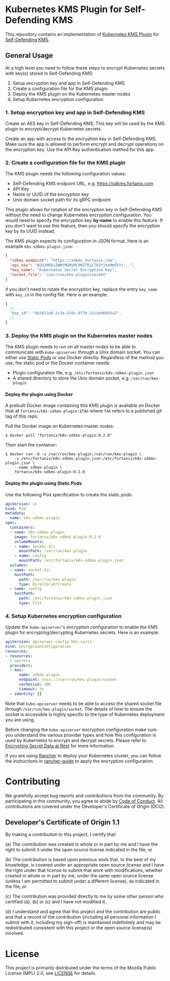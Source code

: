 # Kubernetes KMS Plugin for Self-Defending KMS

This repository contains an implementation of [Kubernetes KMS Plugin] for
[Self-Defending KMS].

## General Usage

At a high level you need to follow these steps to encrypt Kubernetes secrets
with key(s) stored in Self-Defending KMS:

1. Setup encryption key and app in Self-Defending KMS
2. Create a configuration file for the KMS plugin
3. Deploy the KMS plugin on the Kubernetes master nodes
4. Setup Kubernetes encryption configuration

### 1. Setup encryption key and app in Self-Defending KMS

Create an AES key in Self-Defending KMS. This key will be used by the KMS
plugin to encrypt/decrypt Kubernetes secrets.

Create an app with access to the encryption key in Self-Defending KMS. Make
sure the app is allowed to perform encrypt and decrypt operations on the
encryption key. Use the API Key authentication method for this app.

### 2. Create a configuration file for the KMS plugin

The KMS plugin needs the following configuration values:

- Self-Defending KMS endpoint URL, e.g. https://sdkms.fortanix.com
- API Key
- Name or UUID of the encryption key
- Unix domain socket path for its gRPC endpoint

This plugin allows for rotation of the encryption key in Self-Defending KMS
without the need to change Kubernetes encryption configuration. You would need
to specify the encryption key **by name** to enable this feature. If you don't
want to use this feature, then you should specify the encryption key by its
UUID instead.

The KMS plugin expects its configuration in JSON format. Here is an example `k8s-sdkms-plugin.json`:

```json
{
  "sdkms_endpoint": "https://sdkms.fortanix.com",
  "api_key": "N2Q3MGRiZWMtMGMyMC00ZTRjLTk5YjktMmFkYz...",
  "key_name": "Kubernetes Secret Encryption Key",
  "socket_file": "/var/run/kms-plugin/socket"
}
```

if you don't need to rotate the encryption key, replace the entry
`key_name` with `key_id` in the config file. Here is an example:

```js
{
  // ...
  "key_id": "4b3d13a8-2c3a-47dc-8779-311dad6843a2",
  // ...
}
```

### 3. Deploy the KMS plugin on the Kubernetes master nodes

The KMS plugin needs to run on all master nodes to be able to communicate with
`kube-apiserver` through a Unix domain socket. You can either use [Static Pods]
or use Docker directly. Regardless of the method you use, the static pod or the
Docker container needs:

- Plugin configuration file, e.g. `/etc/fortanix/k8s-sdkms-plugin.json`
- A shared directory to store the Unix domain socket, e.g. `/var/run/kms-plugin`

#### Deploy the plugin using Docker

A prebuilt Docker image containing this KMS plugin is available on Docker Hub
at `fortanix/k8s-sdkms-plugin:$TAG` where `TAG` refers to a published git tag
of this repo.

Pull the Docker image on Kubernetes master nodes:

```
$ docker pull "fortanix/k8s-sdkms-plugin:0.2.0"
```

Then start the container:

```
$ docker run -d -v /var/run/kms-plugin:/var/run/kms-plugin \
    -v /etc/fortanix/k8s-sdkms-plugin.json:/etc/fortanix/k8s-sdkms-plugin.json \
    --name sdkms-plugin \
    fortanix/k8s-sdkms-plugin:0.2.0
```

#### Deploy the plugin using Static Pods

Use the following Pod specification to create the static pods:

```yaml
apiVersion: v1
kind: Pod
metadata:
  name: k8s-sdkms-plugin
spec:
  containers:
  - name: k8s-sdkms-plugin
    image: fortanix/k8s-sdkms-plugin:0.2.0
    volumeMounts:
    - name: socket-dir
      mountPath: /var/run/kms-plugin
    - name: config
      mountPath: /etc/fortanix/k8s-sdkms-plugin.json
  volumes:
  - name: socket-dir
    hostPath:
      path: /var/run/kms-plugin
      type: DirectoryOrCreate
  - name: config
    hostPath:
      path: /etc/fortanix/k8s-sdkms-plugin.json
      type: File
```

### 4. Setup Kubernetes encryption configuration

Update the `kube-apiserver`'s encryption configuration to enable the KMS plugin
for encrypting/decrypting Kubernetes secrets. Here is an example:

```yaml
apiVersion: apiserver.config.k8s.io/v1
kind: EncryptionConfiguration
resources:
- resources:
  - secrets
  providers:
  - kms:
      name: sdkms-plugin
      endpoint: unix:///var/run/kms-plugin/socket
      cachesize: 100
      timeout: 3s
  - identity: {}
```

Note that `kube-apiserver` needs to be able to access the shared socket file
through `/var/run/kms-plugin/socket`. The details of how to ensure the socket
is accessible is highly specific to the type of Kubernetes deployment you are
using.

Before changing the `kube-apiserver` encryption configuration make sure you
understand the various provider types and how this configuration is used by
Kubernetes to encrypt and decrypt secrets. Please refer to
[Encrypting Secret Data at Rest] for more information.

If you are using [Rancher] to deploy your Kubernetes cluster, you can follow
the instructions in [rancher-guide](./rancher-guide.md) to apply the encryption
configuration.

# Contributing

We gratefully accept bug reports and contributions from the community.
By participating in this community, you agree to abide by [Code of Conduct](./CODE_OF_CONDUCT.md).
All contributions are covered under the Developer's Certificate of Origin (DCO).

## Developer's Certificate of Origin 1.1

By making a contribution to this project, I certify that:

(a) The contribution was created in whole or in part by me and I
have the right to submit it under the open source license
indicated in the file; or

(b) The contribution is based upon previous work that, to the best
of my knowledge, is covered under an appropriate open source
license and I have the right under that license to submit that
work with modifications, whether created in whole or in part
by me, under the same open source license (unless I am
permitted to submit under a different license), as indicated
in the file; or

(c) The contribution was provided directly to me by some other
person who certified (a), (b) or (c) and I have not modified
it.

(d) I understand and agree that this project and the contribution
are public and that a record of the contribution (including all
personal information I submit with it, including my sign-off) is
maintained indefinitely and may be redistributed consistent with
this project or the open source license(s) involved.

# License

This project is primarily distributed under the terms of the Mozilla Public License (MPL) 2.0, see [LICENSE](./LICENSE) for details.

[Kubernetes KMS Plugin]: https://kubernetes.io/docs/tasks/administer-cluster/kms-provider/
[Self-Defending KMS]: https://fortanix.com/products/sdkms/
[Static Pods]: https://kubernetes.io/docs/tasks/configure-pod-container/static-pod/
[Encrypting Secret Data at Rest]: https://kubernetes.io/docs/tasks/administer-cluster/encrypt-data/
[Rancher]: https://rancher.com/
